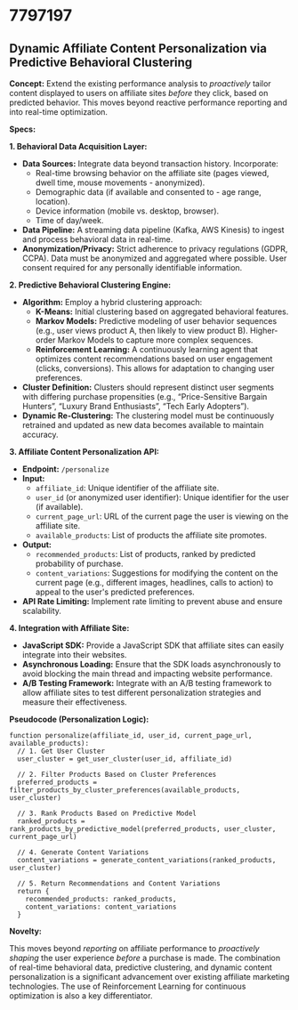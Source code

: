 # 7797197

## Dynamic Affiliate Content Personalization via Predictive Behavioral Clustering

**Concept:** Extend the existing performance analysis to *proactively* tailor content displayed to users on affiliate sites *before* they click, based on predicted behavior. This moves beyond reactive performance reporting and into real-time optimization.

**Specs:**

**1. Behavioral Data Acquisition Layer:**

*   **Data Sources:** Integrate data beyond transaction history. Incorporate:
    *   Real-time browsing behavior on the affiliate site (pages viewed, dwell time, mouse movements - anonymized).
    *   Demographic data (if available and consented to - age range, location).
    *   Device information (mobile vs. desktop, browser).
    *   Time of day/week.
*   **Data Pipeline:**  A streaming data pipeline (Kafka, AWS Kinesis) to ingest and process behavioral data in real-time.
*   **Anonymization/Privacy:** Strict adherence to privacy regulations (GDPR, CCPA). Data must be anonymized and aggregated where possible.  User consent required for any personally identifiable information.

**2. Predictive Behavioral Clustering Engine:**

*   **Algorithm:** Employ a hybrid clustering approach:
    *   **K-Means:** Initial clustering based on aggregated behavioral features.
    *   **Markov Models:**  Predictive modeling of user behavior sequences (e.g., user views product A, then likely to view product B).  Higher-order Markov Models to capture more complex sequences.
    *   **Reinforcement Learning:**  A continuously learning agent that optimizes content recommendations based on user engagement (clicks, conversions).  This allows for adaptation to changing user preferences.
*   **Cluster Definition:**  Clusters should represent distinct user segments with differing purchase propensities (e.g., “Price-Sensitive Bargain Hunters”, “Luxury Brand Enthusiasts”, “Tech Early Adopters”).
*   **Dynamic Re-Clustering:**  The clustering model must be continuously retrained and updated as new data becomes available to maintain accuracy.

**3. Affiliate Content Personalization API:**

*   **Endpoint:** `/personalize`
*   **Input:**
    *   `affiliate_id`: Unique identifier of the affiliate site.
    *   `user_id` (or anonymized user identifier):  Unique identifier for the user (if available).
    *   `current_page_url`: URL of the current page the user is viewing on the affiliate site.
    *   `available_products`: List of products the affiliate site promotes.
*   **Output:**
    *   `recommended_products`: List of products, ranked by predicted probability of purchase.
    *   `content_variations`:  Suggestions for modifying the content on the current page (e.g., different images, headlines, calls to action) to appeal to the user's predicted preferences.
*   **API Rate Limiting:** Implement rate limiting to prevent abuse and ensure scalability.

**4. Integration with Affiliate Site:**

*   **JavaScript SDK:** Provide a JavaScript SDK that affiliate sites can easily integrate into their websites.
*   **Asynchronous Loading:**  Ensure that the SDK loads asynchronously to avoid blocking the main thread and impacting website performance.
*   **A/B Testing Framework:**  Integrate with an A/B testing framework to allow affiliate sites to test different personalization strategies and measure their effectiveness.

**Pseudocode (Personalization Logic):**

```
function personalize(affiliate_id, user_id, current_page_url, available_products):
  // 1. Get User Cluster
  user_cluster = get_user_cluster(user_id, affiliate_id)

  // 2. Filter Products Based on Cluster Preferences
  preferred_products = filter_products_by_cluster_preferences(available_products, user_cluster)

  // 3. Rank Products Based on Predictive Model
  ranked_products = rank_products_by_predictive_model(preferred_products, user_cluster, current_page_url)

  // 4. Generate Content Variations
  content_variations = generate_content_variations(ranked_products, user_cluster)

  // 5. Return Recommendations and Content Variations
  return {
    recommended_products: ranked_products,
    content_variations: content_variations
  }
```

**Novelty:**

This moves beyond *reporting* on affiliate performance to *proactively shaping* the user experience *before* a purchase is made. The combination of real-time behavioral data, predictive clustering, and dynamic content personalization is a significant advancement over existing affiliate marketing technologies. The use of Reinforcement Learning for continuous optimization is also a key differentiator.